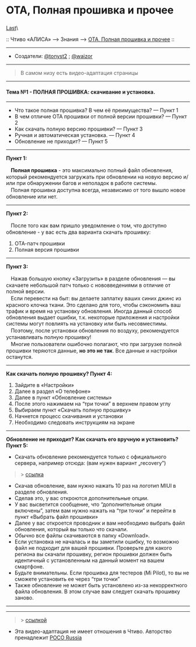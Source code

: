 # OTA, Полная прошивка и прочее

### &#x20;

[Last](https://t.me/i1Last)\


:: Чтиво «АЛИСА» --> Знания --> [OTA, Полная прошивка и прочее](broken-reference) ::

***

* Создатели: [@tonyst2](https://t.me/tonyst2) ; [@waizor](https://t.me/waizor)

***

> В самом низу есть видео-адаптация страницы

***

#### Тема №1 - ПОЛНАЯ ПРОШИВКА: скачивание и установка. <a href="#tema-1-polnaya-proshivka-skachivanie-i-ustanovka." id="tema-1-polnaya-proshivka-skachivanie-i-ustanovka."></a>

***

* Что такое полная прошивка? В чем её преимущества? — Пункт 1
* В чем отличие OTA прошивки от полной версии прошивки? — Пункт 2
* Как скачать полную версию прошивки? — Пункт 3
* Ручная и автоматическая установка. — Пункт 4
* Обновление не приходит? — Пункт 5

***

**Пункт 1:**

ᅠ**Полная прошивка** - это максимально полный файл обновления, который рекомендуется загружать при обновлении на новую версию и/или при обнаружении багов и неполадок в работе системы.\
ᅠПолная прошивка доступна всегда, независимо от того вышло новое обновление или нет.

***

**Пункт 2:**

ᅠПосле того как вам пришло уведомление о том, что доступно обновление - у вас есть два варианта скачать прошивку:

1. ОТА-патч прошивки
2. Полная версия прошивки

***

**Пункт 3:**

ᅠНажав большую кнопку «Загрузить» в разделе обновления — вы скачаете небольшой патч только с нововведениями в отличие от полной версии.\
ᅠЕсли перевести на быт: вы делаете заплатку ваших синих джинс из красного клочка ткани. Это сделано для того, чтобы сэкономить ваш трафик и время на установку обновления. Иногда данный способ обновления выдает ошибки, т.к. некоторые приложения и настройки системы могут повлиять на установку или быть несовместимы.\
ᅠПоэтому, после установки обновления по воздуху, рекомендуется устанавливать полную прошивку!\
ᅠМногие пользователи ошибочно полагают, что при загрузке полной прошивки теряются данные, **но это не так**. Все данные и настройки останутся.

***

**Как скачать полную прошивку? Пункт 4:**

1. Зайдите в «Настройки»
2. Далее в раздел «О телефоне»
3. Далее в пункт «Обновление системы»
4. После этого нажимаем на “три точки” в верхнем правом углу
5. Выбираем пункт «Скачать полную прошивку»
6. Начнется процесс скачивания и установки
7. Необходимо следовать инструкциям на экране

***

**Обновление не приходит? Как скачать его вручную и установить? Пункт 5:**

* Скачать обновление рекомендуется только с официального сервера, например отсюда: (вам нужен вариант „recovery”)

> \> [ссылка](https://mirom.ezbox.idv.tw/en/phone/)

* Скачав обновление, вам нужно нажать 10 раз на логотип MIUI в разделе обновления.
* Сделав это, у вас откроются дополнительные опции.
* У вас высветится сообщение, что “дополнительные опции включены”, затем вам нужно нажать на “три точки” и перейти в пункт «Выбрать файл прошивки»
* Далее у вас откроется проводник и вам необходимо выбрать файл обновления, который вы только что скачали.
* Обычно все файлы скачиваются в папку «Download».
* Если установка не началась и вы заметили ошибку, то возможно файл не подходит для вашей прошивки. Проверьте для какого региона вы скачали прошивку, регион прошивки должен быть идентичный с установленным на данный момент на вашем смартфоне.
* Будьте внимательны. Если прошивка для тестеров (Mi Pilot), то вы не сможете установить ее через “три точки”
* Также обновление не может быть установлено из-за некорректного файла обновления. В этом случае вам следует скачать прошивку заново.

***

***

> \> [ссылкой](https://youtu.be/HAa\_iX3Amp4)

* Эта видео-адаптация не имеет отношения в Чтиво. Авторство пренадлежит [POCO Russia](https://youtube.com/c/POCORussia)
